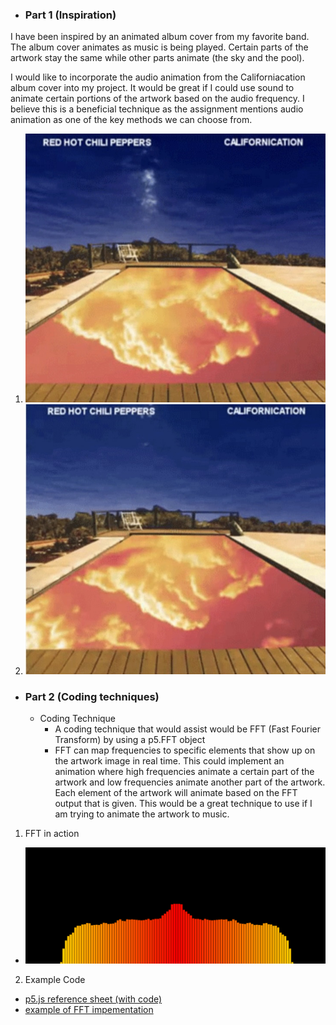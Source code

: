 - ### Part 1 (Inspiration)

I have been inspired by an animated album cover from my favorite band. The album cover animates as music is being played. Certain parts of the artwork stay the same while other parts animate (the sky and the pool).

I would like to incorporate the audio animation from the Californiacation album cover into my project. It would be great if I could use sound to animate certain portions of the artwork based on the audio frequency. I believe this is a beneficial technique as the assignment mentions audio animation as one of the key methods we can choose from.

1. ![Californiacation 1](assets/1_californiacation.jpeg)
2. ![Californiacation 2](assets/2_californiacation.jpeg)

- ### Part 2 (Coding techniques)

  - Coding Technique
    - A coding technique that would assist would be FFT (Fast Fourier Transform) by using a p5.FFT object
    - FFT can map frequencies to specific elements that show up on the artwork image in real time. This could implement an animation where high frequencies animate a certain part of the artwork and low frequencies animate another part of the artwork. Each element of the artwork will animate based on the FFT output that is given. This would be a great technique to use if I am trying to animate the artwork to music. 

1. FFT in action
  - ![FFT in action using p5.js](assets/FFT%20Example.gif)
2. Example Code
  - [p5.js reference sheet (with code)](https://p5js.org/reference/#/p5.FFT)
  - [example of FFT impementation](https://github.com/Brayzen403/FastFourierTransform/commit/c3c37621e4ccb743ce370dc461e1d39915fe80ec)